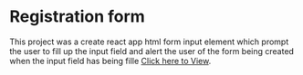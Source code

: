 # Registration form

This project was a create react app html form input element which prompt the user to fill up the input field and alert the user of the form being created when the input field has being fille [Click here to View](https://aesthetic-florentine-ce2853.netlify.app/).
